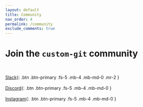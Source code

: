 ```yaml
---
layout: default
title: Community
nav_order: 4
permalink: /community
exclude_comments: true
---
```


# Join the `custom-git` community
<br>

[<i class="fab fa-slack fa-x"></i> Slack](https://join.slack.com/t/custom-git/shared_invite/zt-ss0s481u-5_4W07rXpb_Gycncq_M1eQ){: .btn .btn-primary .fs-5 .mb-4 .mb-md-0 .mr-2 }<br><br>
[<i class="fab fa-discord fa-2"></i> Discord](https://discord.gg/PYYg9gtFtR){: .btn .btn-primary .fs-5 .mb-4 .mb-md-0 }<br><br>
[<i class="fab fa-instagram"></i> Instagram](https://www.instagram.com/custom.git.official/){: .btn .btn-primary .fs-5 .mb-4 .mb-md-0 }<br><br>